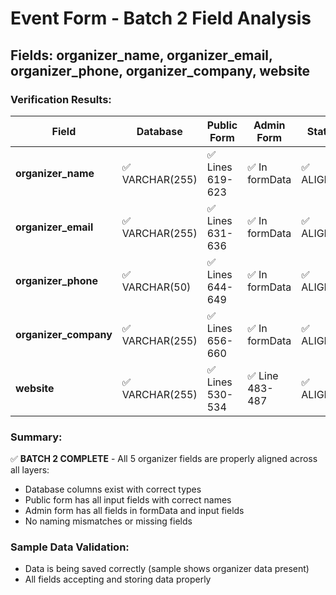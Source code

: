 # Event Form - Batch 2 Field Analysis
## Fields: organizer_name, organizer_email, organizer_phone, organizer_company, website

### Verification Results:

| Field | Database | Public Form | Admin Form | Status |
|-------|----------|-------------|------------|--------|
| **organizer_name** | ✅ VARCHAR(255) | ✅ Lines 619-623 | ✅ In formData | ✅ ALIGNED |
| **organizer_email** | ✅ VARCHAR(255) | ✅ Lines 631-636 | ✅ In formData | ✅ ALIGNED |
| **organizer_phone** | ✅ VARCHAR(50) | ✅ Lines 644-649 | ✅ In formData | ✅ ALIGNED |
| **organizer_company** | ✅ VARCHAR(255) | ✅ Lines 656-660 | ✅ In formData | ✅ ALIGNED |
| **website** | ✅ VARCHAR(255) | ✅ Lines 530-534 | ✅ Line 483-487 | ✅ ALIGNED |

### Summary:
✅ **BATCH 2 COMPLETE** - All 5 organizer fields are properly aligned across all layers:
- Database columns exist with correct types
- Public form has all input fields with correct names
- Admin form has all fields in formData and input fields
- No naming mismatches or missing fields

### Sample Data Validation:
- Data is being saved correctly (sample shows organizer data present)
- All fields accepting and storing data properly